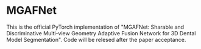 # MGAFNet
This is the official PyTorch implementation of "MGAFNet: Sharable and Discriminative Multi-view Geometry Adaptive Fusion Network for 3D Dental Model Segmentation". 
Code will be relesed after the paper acceptance.

